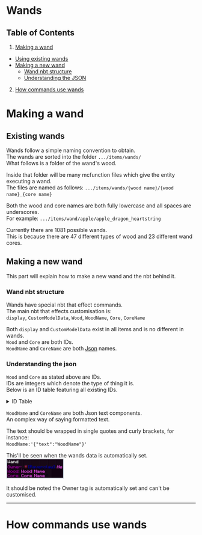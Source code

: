 # Wands

## Table of Contents
1. [Making a wand](#making-a-wand)
  - [Using existing wands](#existing-wands)
  - [Making a new wand](#making-a-new-wand)
      - [Wand nbt structure](#wand-nbt-structure)
      - [Understanding the JSON](#understanding-the-json)
2. [How commands use wands](#how-commands-use-wands)


# Making a wand

## Existing wands
Wands follow a simple naming convention to obtain.  
The wands are sorted into the folder `.../items/wands/`  
What follows is a folder of the wand's wood.  

Inside that folder will be many mcfunction files which give the entity executing a wand.  
The files are named as follows:
`.../items/wands/{wood name}/{wood name}_{core name}`  

Both the wood and core names are both fully lowercase and all spaces are underscores.  
For example:
`.../items/wand/apple/apple_dragon_heartstring`

Currently there are 1081 possible wands.  
This is because there are 47 different types of wood and 23 different wand cores.  

## Making a new wand
This part will explain how to make a new wand and the nbt behind it.

### Wand nbt structure
Wands have special nbt that effect commands.  
The main nbt that effects customisation is:  
`display`, `CustomModelData`, `Wood`, `WoodName`, `Core`, `CoreName`  

Both `display` and `CustomModelData` exist in all items and is no different in wands.  
`Wood` and `Core` are both IDs.  
`WoodName` and `CoreName` are both [Json](#understanding-the-json) names.

### Understanding the json
`Wood` and `Core` as stated above are IDs.  
IDs are integers which denote the type of thing it is.  
Below is an ID table featuring all existing IDs.

<details><summary>ID Table</summary><p>

| ID  | Wood         | Cores                     |
| --- | ------------ | ------------------------- |
| 1   | Acacia       | African mermaid hair      |
| 2   | Alder        | Basilisk horn             |
| 3   | Apple        | Bone                      |
| 4   | Ash          | Curupira hair             |
| 5   | Aspen        | Dittany                   |
| 6   | Beech        | Dragon heartstring        |
| 7   | Birch        | Horned Serpent horn       |
| 8   | Blackthorn   | Jackalope antler          |
| 9   | Black Walnut | Kelpie hair               |
| 10  | Cedar        | Koralle                   |
| 11  | Cherry       | Phoenix feather           |
| 12  | Chestnut     | Rougarou hair             |
| 13  | Cypress      | Shell                     |
| 14  | Dogwood      | Snallygaster heartstring  |
| 15  | Ebony        | Supreme Cores             |
| 16  | Elder        | Thestral tail hair        |
| 17  | Elm          | Thunderbird tail feather  |
| 18  | English oak  | Troll whisker             |
| 19  | Fir          | Twin Wand Cores           |
| 20  | Hawthorn     | Unicorn hair              |
| 21  | Hazel        | Veela hair                |
| 22  | Holly        | Wampus cat hair           |
| 23  | Hornbeam     | White River Monster spine |
| 24  | Ivy          |                           |
| 25  | Larch        |                           |
| 26  | Laurel       |                           |
| 27  | Mahogany     |                           |
| 28  | Maple        |                           |
| 29  | Pear         |                           |
| 30  | Pine         |                           |
| 31  | Poplar       |                           |
| 32  | Prickly ash  |                           |
| 33  | Red oak      |                           |
| 34  | Redwood      |                           |
| 35  | Reed         |                           |
| 36  | Rosewood     |                           |
| 37  | Rowan        |                           |
| 38  | Silver lime  |                           |
| 39  | Spruce       |                           |
| 40  | Sugar Maple  |                           |
| 41  | Swamp mayhaw |                           |
| 42  | Sycamore     |                           |
| 43  | Tamarack     |                           |
| 44  | Vine         |                           |
| 45  | Walnut       |                           |
| 46  | Willow       |                           |
| 47  | Yew          |                           |

</p></details>

`WoodName` and `CoreName` are both Json text components.  
An complex way of saying formatted text.  

The text should be wrapped in single quotes and curly brackets, for instance:  
`WoodName:'{"text":"WoodName"}'`

This'll be seen when the wands data is automatically set.  
<img title="Wand Wood Naming" src="./assets/wand_wood_name_example.png" alt="WandName" width="153" height="53" />

It should be noted the Owner tag is automatically set and can't be customised.

---

# How commands use wands